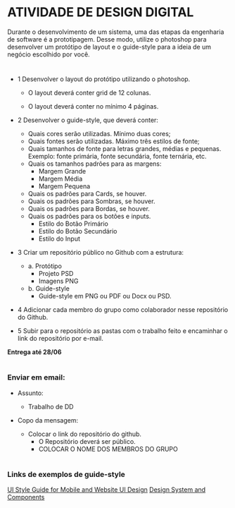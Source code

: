 # ATIVIDADE DE DESIGN DIGITAL

Durante o desenvolvimento de um sistema, uma das etapas da engenharia de software é a
prototipagem. Desse modo, utilize o photoshop para desenvolver um protótipo de layout e o
guide-style para a ideia de um negócio escolhido por você.

# 
- 1 Desenvolver o layout do protótipo utilizando o photoshop.
    - O layout deverá conter grid de 12 colunas.

    - O layout deverá conter no mínimo 4 páginas.


- 2 Desenvolver o guide-style, que deverá conter:
    - Quais cores serão utilizadas. Mínimo duas cores;
    - Quais fontes serão utilizadas. Máximo três estilos de fonte;
    - Quais tamanhos de fonte para letras grandes, médias e pequenas. Exemplo:
    fonte primária, fonte secundária, fonte ternária, etc.
    - Quais os tamanhos padrões para as margens:
        - Margem Grande
        - Margem Média
        - Margem Pequena
    - Quais os padrões para Cards, se houver.
    - Quais os padrões para Sombras, se houver.
    - Quais os padrões para Bordas, se houver.
    - Quais os padrões para os botões e inputs.
        - Estilo do Botão Primário
        - Estilo do Botão Secundário
        - Estilo do Input


- 3 Criar um repositório público no Github com a estrutura:
    - a. Protótipo
      - Projeto PSD
      - Imagens PNG
    - b. Guide-style
      - Guide-style em PNG ou PDF ou Docx ou PSD.

- 4 Adicionar cada membro do grupo como colaborador nesse repositório do Github.
- 5 Subir para o repositório as pastas com o trabalho feito e encaminhar o link do
repositório por e-mail.

<b>Entrega até 28/06</b>

# 

### Enviar em email:
- Assunto:
  - Trabalho de DD
  
- Copo da mensagem:
  - Colocar o link do repositório do github.
    - O Repositório deverá ser público.
    - COLOCAR O NOME DOS MEMBROS DO GRUPO

# 

### Links de exemplos de guide-style

<a href="https://www.behance.net/gallery/137879745/UI-Style-Guide-for-Mobile-and-Website-UIDesign?tracking_source=search_projects%7Cguide%20style%20app">
UI Style Guide for Mobile and Website UI Design</a>


<a href="https://www.behance.net/gallery/121324113/Design-System-andComponents?tracking_source=search_projects%7Cguide%20style%20app">
Design System and Components</a>
